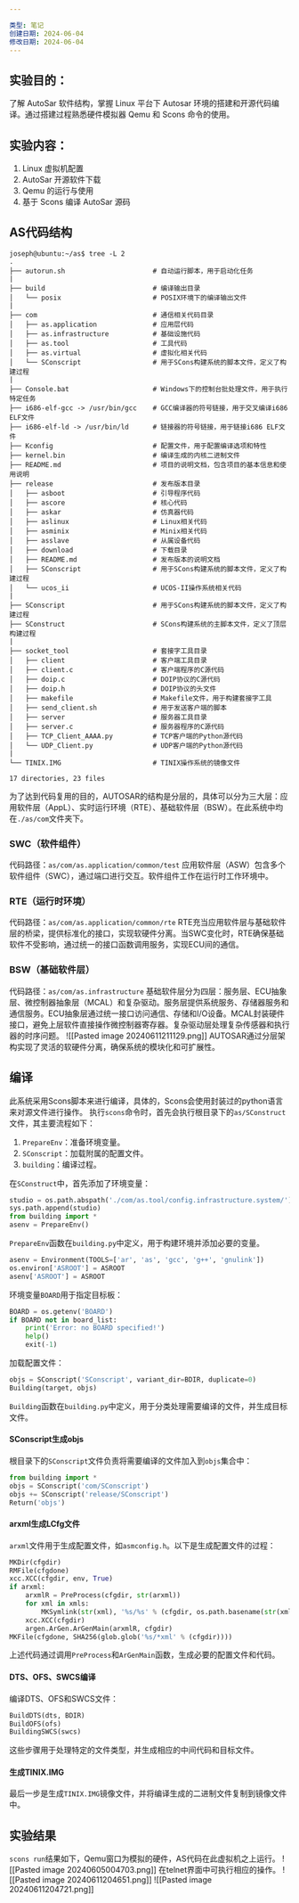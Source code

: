 ```yaml
---

类型: 笔记
创建日期: 2024-06-04
修改日期: 2024-06-04
---
```

## 实验目的：

了解 AutoSar 软件结构，掌握 Linux 平台下 Autosar 环境的搭建和开源代码编译。通过搭建过程熟悉硬件模拟器 Qemu 和 Scons 命令的使用。
## 实验内容：
1. Linux 虚拟机配置
2. AutoSar 开源软件下载
3. Qemu 的运行与使用
4. 基于 Scons 编译 AutoSar 源码
## AS代码结构
```
joseph@ubuntu:~/as$ tree -L 2
.
├── autorun.sh                      # 自动运行脚本，用于启动化任务
|
├── build                           # 编译输出目录
│   └── posix                       # POSIX环境下的编译输出文件
|
├── com                             # 通信相关代码目录
│   ├── as.application              # 应用层代码
│   ├── as.infrastructure           # 基础设施代码
│   ├── as.tool                     # 工具代码
│   ├── as.virtual                  # 虚拟化相关代码
│   └── SConscript                  # 用于SCons构建系统的脚本文件，定义了构建过程
|
├── Console.bat                     # Windows下的控制台批处理文件，用于执行特定任务
├── i686-elf-gcc -> /usr/bin/gcc    # GCC编译器的符号链接，用于交叉编译i686 ELF文件
├── i686-elf-ld -> /usr/bin/ld      # 链接器的符号链接，用于链接i686 ELF文件
├── Kconfig                         # 配置文件，用于配置编译选项和特性
├── kernel.bin                      # 编译生成的内核二进制文件
├── README.md                       # 项目的说明文档，包含项目的基本信息和使用说明
├── release                         # 发布版本目录
│   ├── asboot                      # 引导程序代码
│   ├── ascore                      # 核心代码
│   ├── askar                       # 仿真器代码
│   ├── aslinux                     # Linux相关代码
│   ├── asminix                     # Minix相关代码
│   ├── asslave                     # 从属设备代码
│   ├── download                    # 下载目录
│   ├── README.md                   # 发布版本的说明文档
│   ├── SConscript                  # 用于SCons构建系统的脚本文件，定义了构建过程
│   └── ucos_ii                     # UCOS-II操作系统相关代码
|
├── SConscript                      # 用于SCons构建系统的脚本文件，定义了构建过程
├── SConstruct                      # SCons构建系统的主脚本文件，定义了顶层构建过程
|
├── socket_tool                     # 套接字工具目录
│   ├── client                      # 客户端工具目录
│   ├── client.c                    # 客户端程序的C源代码
│   ├── doip.c                      # DOIP协议的C源代码
│   ├── doip.h                      # DOIP协议的头文件
│   ├── makefile                    # Makefile文件，用于构建套接字工具
│   ├── send_client.sh              # 用于发送客户端的脚本
│   ├── server                      # 服务器工具目录
│   ├── server.c                    # 服务器程序的C源代码
│   ├── TCP_Client_AAAA.py          # TCP客户端的Python源代码
│   └── UDP_Client.py               # UDP客户端的Python源代码
|
└── TINIX.IMG                       # TINIX操作系统的镜像文件

17 directories, 23 files
```
为了达到代码复用的目的，AUTOSAR的结构是分层的，具体可以分为三大层：应用软件层（AppL）、实时运行环境（RTE）、基础软件层（BSW）。在此系统中均在`./as/com`文件夹下。
### SWC（软件组件）
代码路径：`as/com/as.application/common/test`
应用软件层（ASW）包含多个软件组件（SWC），通过端口进行交互。软件组件工作在运行时工作环境中。
### RTE（运行时环境）
代码路径：`as/com/as.application/common/rte`
RTE充当应用软件层与基础软件层的桥梁，提供标准化的接口，实现软硬件分离。当SWC变化时，RTE确保基础软件不受影响，通过统一的接口函数调用服务，实现ECU间的通信。
### BSW（基础软件层）
代码路径：`as/com/as.infrastructure`
基础软件层分为四层：服务层、ECU抽象层、微控制器抽象层（MCAL）和复杂驱动。服务层提供系统服务、存储器服务和通信服务。ECU抽象层通过统一接口访问通信、存储和I/O设备。MCAL封装硬件接口，避免上层软件直接操作微控制器寄存器。复杂驱动层处理复杂传感器和执行器的时序问题。
![[Pasted image 20240611211129.png]]
AUTOSAR通过分层架构实现了灵活的软硬件分离，确保系统的模块化和可扩展性。
## 编译
此系统采用Scons脚本来进行编译，具体的，Scons会使用封装过的python语言来对源文件进行操作。
执行`scons`命令时，首先会执行根目录下的`as/SConstruct`文件，其主要流程如下：
1. `PrepareEnv`：准备环境变量。
2. `SConscript`：加载附属的配置文件。
3. `building`：编译过程。

在`SConstruct`中，首先添加了环境变量：
```python
studio = os.path.abspath('./com/as.tool/config.infrastructure.system/') 
sys.path.append(studio) 
from building import * 
asenv = PrepareEnv()
```

`PrepareEnv`函数在`building.py`中定义，用于构建环境并添加必要的变量。
```python
asenv = Environment(TOOLS=['ar', 'as', 'gcc', 'g++', 'gnulink']) 
os.environ['ASROOT'] = ASROOT 
asenv['ASROOT'] = ASROOT
```
环境变量`BOARD`用于指定目标板：
```python
BOARD = os.getenv('BOARD')
if BOARD not in board_list:
    print('Error: no BOARD specified!')
    help()
    exit(-1)

```
加载配置文件：
```python
objs = SConscript('SConscript', variant_dir=BDIR, duplicate=0)
Building(target, objs)

```
`Building`函数在`building.py`中定义，用于分类处理需要编译的文件，并生成目标文件。
#### SConscript生成objs
根目录下的`SConscript`文件负责将需要编译的文件加入到`objs`集合中：
```python
from building import * 
objs = SConscript('com/SConscript') 
objs += SConscript('release/SConscript') 
Return('objs')

```

#### arxml生成LCfg文件
`arxml`文件用于生成配置文件，如`asmconfig.h`。以下是生成配置文件的过程：
```python
MKDir(cfgdir)
RMFile(cfgdone)
xcc.XCC(cfgdir, env, True)
if arxml:
    arxmlR = PreProcess(cfgdir, str(arxml))
    for xml in xmls:
        MKSymlink(str(xml), '%s/%s' % (cfgdir, os.path.basename(str(xml))))
    xcc.XCC(cfgdir)
    argen.ArGen.ArGenMain(arxmlR, cfgdir)
MKFile(cfgdone, SHA256(glob.glob('%s/*xml' % (cfgdir))))
```
上述代码通过调用`PreProcess`和`ArGenMain`函数，生成必要的配置文件和代码。

#### DTS、OFS、SWCS编译
编译DTS、OFS和SWCS文件：
```python
BuildDTS(dts, BDIR)
BuildOFS(ofs)
BuildingSWCS(swcs)
```
这些步骤用于处理特定的文件类型，并生成相应的中间代码和目标文件。

#### 生成TINIX.IMG
最后一步是生成`TINIX.IMG`镜像文件，并将编译生成的二进制文件复制到镜像文件中。
## 实验结果
`scons run`结果如下，Qemu窗口为模拟的硬件，AS代码在此虚拟机之上运行。
![[Pasted image 20240605004703.png]]
在telnet界面中可执行相应的操作。
![[Pasted image 20240611204651.png]]
![[Pasted image 20240611204721.png]]